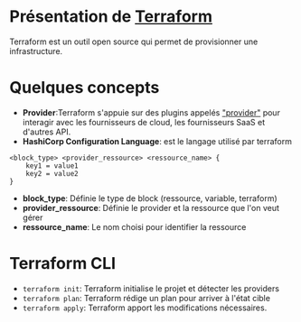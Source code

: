 # Présentation de [Terraform](https://www.terraform.io/)
Terraform est un outil open source qui permet de provisionner une infrastructure.

# Quelques concepts
- **Provider**:Terraform s'appuie sur des plugins appelés ["provider"](https://registry.terraform.io/browse/providers) pour interagir avec les fournisseurs de cloud, les fournisseurs SaaS et d'autres API.
- **HashiCorp Configuration Language**: est le langage utilisé par terraform
```
<block_type> <provider_ressource> <ressource_name> {
    key1 = value1
    key2 = value2
}
```
  - **block_type**: Définie le type de block (ressource, variable, terraform)
  - **provider_ressource**: Définie le provider et la ressource que l'on veut gérer
  - **ressource_name**: Le nom choisi pour identifier la ressource

# Terraform CLI
- `terraform init`: Terraform initialise le projet et détecter les providers
- `terraform plan`: Terraform rédige un plan pour arriver à l'état cible  
- `terraform apply`: Terraform apport les modifications nécessaires.


